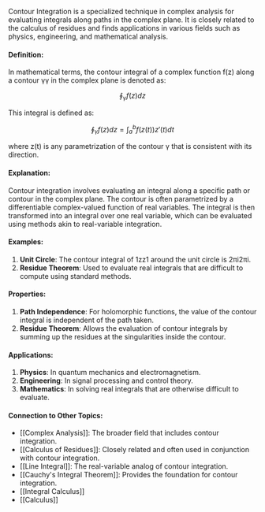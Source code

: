 Contour Integration is a specialized technique in complex analysis for evaluating integrals along paths in the complex plane. It is closely related to the calculus of residues and finds applications in various fields such as physics, engineering, and mathematical analysis.

#### Definition:

In mathematical terms, the contour integral of a complex function f(z) along a contour γγ in the complex plane is denoted as:

$$\oint _{\gamma} f(z)dz$$

This integral is defined as:

$$\oint_{\gamma} f(z)dz = \int_{a}^{b}f(z(t))z'(t) dt$$

where z(t) is any parametrization of the contour γ that is consistent with its direction.

#### Explanation:

Contour integration involves evaluating an integral along a specific path or contour in the complex plane. The contour is often parametrized by a differentiable complex-valued function of real variables. The integral is then transformed into an integral over one real variable, which can be evaluated using methods akin to real-variable integration.

#### Examples:

1. **Unit Circle**: The contour integral of 1zz1​ around the unit circle is 2πi2πi.
2. **Residue Theorem**: Used to evaluate real integrals that are difficult to compute using standard methods.

#### Properties:

1. **Path Independence**: For holomorphic functions, the value of the contour integral is independent of the path taken.
2. **Residue Theorem**: Allows the evaluation of contour integrals by summing up the residues at the singularities inside the contour.

#### Applications:

1. **Physics**: In quantum mechanics and electromagnetism.
2. **Engineering**: In signal processing and control theory.
3. **Mathematics**: In solving real integrals that are otherwise difficult to evaluate.

#### Connection to Other Topics:

- [[Complex Analysis]]: The broader field that includes contour integration.
- [[Calculus of Residues]]: Closely related and often used in conjunction with contour integration.
- [[Line Integral]]: The real-variable analog of contour integration.
- [[Cauchy's Integral Theorem]]: Provides the foundation for contour integration.
- [[Integral Calculus]]
- [[Calculus]]